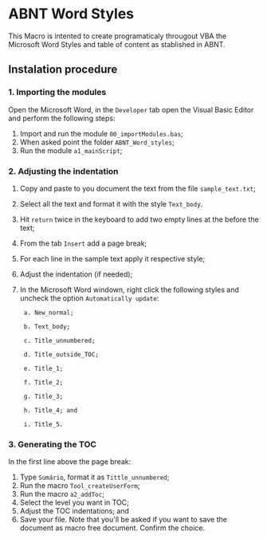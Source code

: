 # ABNT Word Styles

This Macro is intented to create programaticaly througout VBA the Microsoft Word Styles and table of content as stablished in ABNT.

## Instalation procedure


### 1. Importing the modules

Open the Microsoft Word, in the ```Developer``` tab open the Visual Basic Editor and perform the following steps:

1. Import and run the module ```00_importModules.bas```;
2. When asked point the folder ```ABNT_Word_styles```;
3. Run the module ```a1_mainScript```;

### 2. Adjusting the indentation

1. Copy and paste to you document the text from the file ```sample_text.txt```;
2. Select all the text and format it with the style ```Text_body```.
3. Hit ```return``` twice in the keyboard to add two empty lines at the before the text;
4. From the tab ```Insert``` add a page break;
5. For each line in the sample text apply it respective style;
6. Adjust the indentation (if needed);
7. In the Microsoft Word windown, right click the following styles and uncheck the option ```Automatically update```:

        a. New_normal;

        b. Text_body;

        c. Title_unnumbered;

        d. Title_outside_TOC;

        e. Title_1;

        f. Title_2;

        g. Title_3;

        h. Title_4; and

        i. Title_5.

### 3. Generating the TOC

In the first line above the page break:

1. Type ```Sumário```, format it as ```Tittle_unnumbered```;
2. Run the macro ```Tool_createUserForm```;
3. Run the  macro ```a2_addToc```;
4. Select the level you want in TOC;
5. Adjust the TOC indentations; and
6. Save your file. Note that you'll be asked if you want to save the document as macro free document. Confirm the choice.